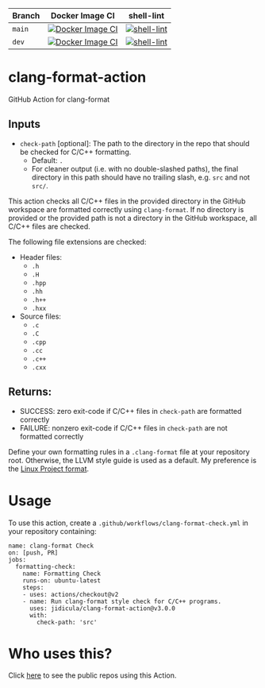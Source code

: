 | Branch | Docker Image CI | shell-lint |
|--------|-----------------|------------|
| `main`   | [![Docker Image CI](https://github.com/jidicula/clang-format-action/workflows/Docker%20Image%20CI/badge.svg?branch=main)](https://github.com/jidicula/clang-format-action/actions?query=workflow%3A%22Docker+Image+CI%22+branch%3Amain) | [![shell-lint](https://github.com/jidicula/clang-format-action/workflows/shell-lint/badge.svg?branch=main)](https://github.com/jidicula/clang-format-action/actions?query=workflow%3Ashell-lint+branch%3Amain) |
| `dev`    | [![Docker Image CI](https://github.com/jidicula/clang-format-action/workflows/Docker%20Image%20CI/badge.svg?branch=dev)](https://github.com/jidicula/clang-format-action/actions?query=workflow%3A%22Docker+Image+CI%22+branch%3Adev) | [![shell-lint](https://github.com/jidicula/clang-format-action/workflows/shell-lint/badge.svg?branch=dev)](https://github.com/jidicula/clang-format-action/actions?query=workflow%3Ashell-lint+branch%3Adev) |

# clang-format-action
GitHub Action for clang-format

## Inputs
* `check-path` [optional]: The path to the directory in the repo that should be checked for C/C++ formatting.
  * Default: `.`
  * For cleaner output (i.e. with no double-slashed paths), the final directory in this path should have no trailing slash, e.g. `src` and not `src/`.

This action checks all C/C++ files in the provided directory in the GitHub workspace are formatted correctly using `clang-format`. If no directory is provided or the provided path is not a directory in the GitHub workspace, all C/C++ files are checked.

The following file extensions are checked:
* Header files:
  * `.h`
  * `.H`
  * `.hpp`
  * `.hh`
  * `.h++`
  * `.hxx `
* Source files:
  * `.c`
  * `.C`
  * `.cpp`
  * `.cc`
  * `.c++`
  * `.cxx`

## Returns:

* SUCCESS: zero exit-code if C/C++ files in `check-path` are formatted correctly
* FAILURE: nonzero exit-code if C/C++ files in `check-path` are not formatted correctly

Define your own formatting rules in a `.clang-format` file at your repository root. Otherwise, the LLVM style guide is used as a default. My preference is the [Linux Project format](https://github.com/torvalds/linux/blob/master/.clang-format).

# Usage

To use this action, create a `.github/workflows/clang-format-check.yml` in your repository containing:

```
name: clang-format Check
on: [push, PR]
jobs:
  formatting-check:
    name: Formatting Check
    runs-on: ubuntu-latest
    steps:
    - uses: actions/checkout@v2
    - name: Run clang-format style check for C/C++ programs.
      uses: jidicula/clang-format-action@v3.0.0
      with:
        check-path: 'src'
```

# Who uses this?

Click [here](https://github.com/search?q=uses%3A+jidicula%2Fclang-format-action+-user%3Ajidicula&type=Code) to see the public repos using this Action.
